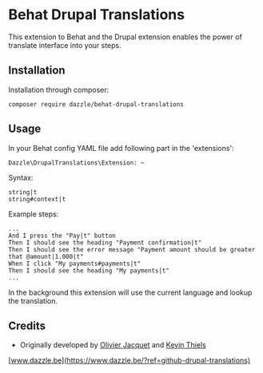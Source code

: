 # Behat Drupal Translations
This extension to Behat and the Drupal extension enables the power of 
translate interface into your steps.

## Installation
Installation through composer:
```
composer require dazzle/behat-drupal-translations
```

## Usage
In your Behat config YAML file add following part in the 'extensions':
```
Dazzle\DrupalTranslations\Extension: ~
```

Syntax:
```
string|t
string#context|t
```

Example steps:
```
...
And I press the "Pay|t" button
Then I should see the heading "Payment confirmation|t"
Then I should see the error message "Payment amount should be greater that @amount|1.000|t"
When I click "My payments#payments|t"
Then I should see the heading "My payments|t"
...
```
In the background this extension will use the current language and 
lookup the translation.

## Credits
- Originally developed by [Olivier Jacquet](https://github.com/ojacquet) and [Kevin Thiels](https://github.com/Novitsh)

[www.dazzle.be](https://www.dazzle.be/?ref=github-drupal-translations)